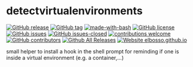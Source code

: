 # detectvirtualenvironments

<!---
[![start with why](https://img.shields.io/badge/start%20with-why%3F-brightgreen.svg?style=flat)](http://www.ted.com/talks/simon_sinek_how_great_leaders_inspire_action)
--->
[![GitHub release](https://img.shields.io/github/release/elbosso/detectvirtualenvironments/all.svg?maxAge=1)](https://GitHub.com/elbosso/detectvirtualenvironments/releases/)
[![GitHub tag](https://img.shields.io/github/tag/elbosso/detectvirtualenvironments.svg)](https://GitHub.com/elbosso/detectvirtualenvironments/tags/)
[![made-with-bash](https://img.shields.io/badge/Made%20with-Bash-1f425f.svg)](https://www.gnu.org/software/bash/)
[![GitHub license](https://img.shields.io/github/license/elbosso/detectvirtualenvironments.svg)](https://github.com/elbosso/detectvirtualenvironments/blob/master/LICENSE)
[![GitHub issues](https://img.shields.io/github/issues/elbosso/detectvirtualenvironments.svg)](https://GitHub.com/elbosso/detectvirtualenvironments/issues/)
[![GitHub issues-closed](https://img.shields.io/github/issues-closed/elbosso/detectvirtualenvironments.svg)](https://GitHub.com/elbosso/detectvirtualenvironments/issues?q=is%3Aissue+is%3Aclosed)
[![contributions welcome](https://img.shields.io/badge/contributions-welcome-brightgreen.svg?style=flat)](https://github.com/elbosso/detectvirtualenvironments/issues)
[![GitHub contributors](https://img.shields.io/github/contributors/elbosso/detectvirtualenvironments.svg)](https://GitHub.com/elbosso/detectvirtualenvironments/graphs/contributors/)
[![Github All Releases](https://img.shields.io/github/downloads/elbosso/detectvirtualenvironments/total.svg)](https://github.com/elbosso/detectvirtualenvironments)
[![Website elbosso.github.io](https://img.shields.io/website-up-down-green-red/https/elbosso.github.io.svg)](https://elbosso.github.io/)

small helper to install a hook in the shell prompt for reminding if one is inside a virtual environment (e.g. a container,...)
